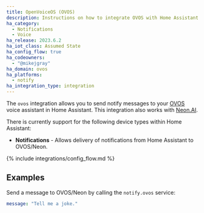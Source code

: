 ```yaml
---
title: OpenVoiceOS (OVOS)
description: Instructions on how to integrate OVOS with Home Assistant.
ha_category:
  - Notifications
  - Voice
ha_release: 2023.6.2
ha_iot_class: Assumed State
ha_config_flow: true
ha_codeowners:
  - "@mikejgray"
ha_domain: ovos
ha_platforms:
  - notify
ha_integration_type: integration
---
```


The `ovos` integration allows you to send notify messages to your
[OVOS](https://openvoiceos.com) voice assistant in Home Assistant.
This integration also works with [Neon.AI](https://neon.ai/).

There is currently support for the following device types within Home Assistant:

- **Notifications** - Allows delivery of notifications from Home Assistant to OVOS/Neon.

{% include integrations/config_flow.md %}

## Examples

Send a message to OVOS/Neon by calling the `notify.ovos` service:

```yaml
message: "Tell me a joke."
```
